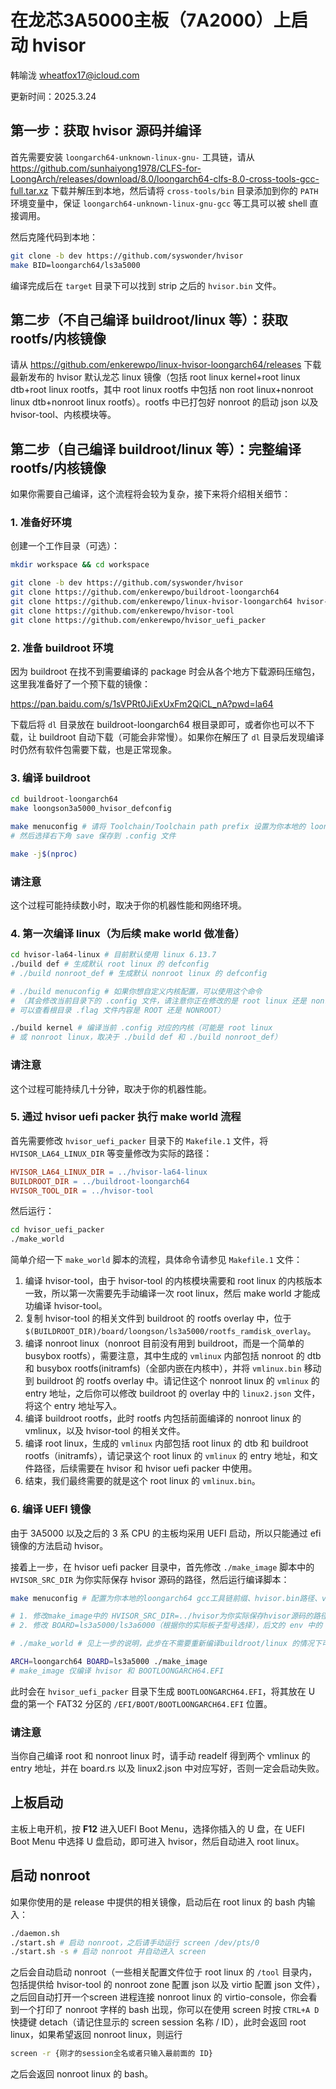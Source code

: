 # 在龙芯3A5000主板（7A2000）上启动 hvisor

韩喻泷 <wheatfox17@icloud.com>

更新时间：2025.3.24

## 第一步：获取 hvisor 源码并编译

首先需要安装 `loongarch64-unknown-linux-gnu-` 工具链，请从 <https://github.com/sunhaiyong1978/CLFS-for-LoongArch/releases/download/8.0/loongarch64-clfs-8.0-cross-tools-gcc-full.tar.xz> 下载并解压到本地，然后请将 `cross-tools/bin` 目录添加到你的 `PATH` 环境变量中，保证 `loongarch64-unknown-linux-gnu-gcc` 等工具可以被 shell 直接调用。

然后克隆代码到本地：

```bash
git clone -b dev https://github.com/syswonder/hvisor
make BID=loongarch64/ls3a5000
```
编译完成后在 `target` 目录下可以找到 strip 之后的 `hvisor.bin` 文件。

## 第二步（不自己编译 buildroot/linux 等）：获取 rootfs/内核镜像

请从 <https://github.com/enkerewpo/linux-hvisor-loongarch64/releases> 下载最新发布的 hvisor 默认龙芯 linux 镜像（包括 root linux kernel+root linux dtb+root linux rootfs，其中 root linux rootfs 中包括 non root linux+nonroot linux dtb+nonroot linux rootfs）。rootfs 中已打包好 nonroot 的启动 json 以及 hvisor-tool、内核模块等。


## 第二步（自己编译 buildroot/linux 等）：完整编译 rootfs/内核镜像

如果你需要自己编译，这个流程将会较为复杂，接下来将介绍相关细节：

### 1. 准备好环境

创建一个工作目录（可选）：

```bash
mkdir workspace && cd workspace

git clone -b dev https://github.com/syswonder/hvisor
git clone https://github.com/enkerewpo/buildroot-loongarch64
git clone https://github.com/enkerewpo/linux-hvisor-loongarch64 hvisor-la64-linux
git clone https://github.com/enkerewpo/hvisor-tool
git clone https://github.com/enkerewpo/hvisor_uefi_packer
```
### 2. 准备 buildroot 环境

因为 buildroot 在找不到需要编译的 package 时会从各个地方下载源码压缩包，这里我准备好了一个预下载的镜像：

<https://pan.baidu.com/s/1sVPRt0JiExUxFm2QiCL_nA?pwd=la64>

下载后将 `dl` 目录放在 buildroot-loongarch64 根目录即可，或者你也可以不下载，让 buildroot 自动下载（可能会非常慢）。如果你在解压了 `dl` 目录后发现编译时仍然有软件包需要下载，也是正常现象。

### 3. 编译 buildroot

```bash
cd buildroot-loongarch64
make loongson3a5000_hvisor_defconfig

make menuconfig # 请将 Toolchain/Toolchain path prefix 设置为你本地的 loongarch64 工具链路径和前缀
# 然后选择右下角 save 保存到 .config 文件

make -j$(nproc)
```

<div class="warning">
    <h3>请注意</h3>
    <p> 这个过程可能持续数小时，取决于你的机器性能和网络环境。</p>
</div>


### 4. 第一次编译 linux（为后续 make world 做准备）

```bash
cd hvisor-la64-linux # 目前默认使用 linux 6.13.7
./build def # 生成默认 root linux 的 defconfig
# ./build nonroot_def # 生成默认 nonroot linux 的 defconfig

# ./build menuconfig # 如果你想自定义内核配置，可以使用这个命令
# （其会修改当前目录下的 .config 文件，请注意你正在修改的是 root linux 还是 nonroot linux 的配置，
# 可以查看根目录 .flag 文件内容是 ROOT 还是 NONROOT）

./build kernel # 编译当前 .config 对应的内核（可能是 root linux
# 或 nonroot linux，取决于 ./build def 和 ./build nonroot_def）
```

<div class="warning">
    <h3>请注意</h3>
    <p> 这个过程可能持续几十分钟，取决于你的机器性能。</p>
</div>

### 5. 通过 hvisor uefi packer 执行 make world 流程

首先需要修改 `hvisor_uefi_packer` 目录下的 `Makefile.1` 文件，将 `HVISOR_LA64_LINUX_DIR` 等变量修改为实际的路径：

```Makefile
HVISOR_LA64_LINUX_DIR = ../hvisor-la64-linux
BUILDROOT_DIR = ../buildroot-loongarch64
HVISOR_TOOL_DIR = ../hvisor-tool
```

然后运行：

```bash
cd hvisor_uefi_packer
./make_world
```

简单介绍一下 `make_world` 脚本的流程，具体命令请参见 `Makefile.1` 文件：
1. 编译 hvisor-tool，由于 hvisor-tool 的内核模块需要和 root linux 的内核版本一致，所以第一次需要先手动编译一次 root linux，然后 make world 才能成功编译 hvisor-tool。
2. 复制 hvisor-tool 的相关文件到 buildroot 的 rootfs overlay 中，位于 `$(BUILDROOT_DIR)/board/loongson/ls3a5000/rootfs_ramdisk_overlay`。
3. 编译 nonroot linux（nonroot 目前没有用到 buildroot，而是一个简单的 busybox rootfs），需要注意，其中生成的 `vmlinux` 内部包括 nonroot 的 dtb 和 busybox rootfs(initramfs)（全部内嵌在内核中），并将 `vmlinux.bin` 移动到 buildroot 的 rootfs overlay 中。请记住这个 nonroot linux 的 `vmlinux` 的 entry 地址，之后你可以修改 buildroot 的 overlay 中的 `linux2.json` 文件，将这个 entry 地址写入。
4. 编译 buildroot rootfs，此时 rootfs 内包括前面编译的 nonroot linux 的 vmlinux，以及 hvisor-tool 的相关文件。
5. 编译 root linux，生成的 `vmlinux` 内部包括 root linux 的 dtb 和 buildroot rootfs（initramfs），请记录这个 root linux 的 `vmlinux` 的 entry 地址，和文件路径，后续需要在 hvisor 和 hvisor uefi packer 中使用。
6. 结束，我们最终需要的就是这个 root linux 的 `vmlinux.bin`。

### 6. 编译 UEFI 镜像

由于 3A5000 以及之后的 3 系 CPU 的主板均采用 UEFI 启动，所以只能通过 efi 镜像的方法启动 hvisor。

接着上一步，在 hvisor uefi packer 目录中，首先修改 `./make_image` 脚本中的 `HVISOR_SRC_DIR` 为你实际保存 hvisor 源码的路径，然后运行编译脚本：

```bash
make menuconfig # 配置为你本地的loongarch64 gcc工具链前缀、hvisor.bin路径、vmlinux.bin路径

# 1. 修改make_image中的 HVISOR_SRC_DIR=../hvisor为你实际保存hvisor源码的路径，之后再运行脚本
# 2. 修改 BOARD=ls3a5000/ls3a6000（根据你的实际板子型号选择），后文的 env 中的 BOARD 同理

# ./make_world # 见上一步的说明，此步在不需要重新编译buildroot/linux 的情况下可跳过

ARCH=loongarch64 BOARD=ls3a5000 ./make_image
# make_image 仅编译 hvisor 和 BOOTLOONGARCH64.EFI
```

此时会在 `hvisor_uefi_packer` 目录下生成 `BOOTLOONGARCH64.EFI`，将其放在 U 盘的第一个 FAT32 分区的 `/EFI/BOOT/BOOTLOONGARCH64.EFI` 位置。

<div class="warning">
    <h3>请注意</h3>
    <p> 当你自己编译 root 和 nonroot linux 时，请手动 readelf 得到两个 vmlinux 的 entry 地址，并在 board.rs 以及 linux2.json 中对应写好，否则一定会启动失败。
</div>


## 上板启动

主板上电开机，按 **F12** 进入UEFI Boot Menu，选择你插入的 U 盘，在 UEFI Boot Menu 中选择 U 盘启动，即可进入 hvisor，然后自动进入 root linux。

## 启动 nonroot

如果你使用的是 release 中提供的相关镜像，启动后在 root linux 的 bash 内输入：

```bash
./daemon.sh
./start.sh # 启动 nonroot，之后请手动运行 screen /dev/pts/0
./start.sh -s # 启动 nonroot 并自动进入 screen
```

之后会自动启动 nonroot（一些相关配置文件位于 root linux 的 `/tool` 目录内，包括提供给 hvisor-tool 的 nonroot zone 配置 json 以及 virtio 配置 json 文件），之后回自动打开一个screen 进程连接 nonroot linux 的 virtio-console，你会看到一个打印了 nonroot 字样的 bash 出现，你可以在使用 screen 时按 `CTRL+A D` 快捷键 detach（请记住显示的 screen session 名称 / ID），此时会返回 root linux，如果希望返回 nonroot linux，则运行

```bash
screen -r {刚才的session全名或者只输入最前面的 ID}
```

之后会返回 nonroot linux 的 bash。